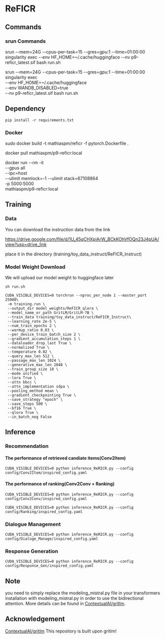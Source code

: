 # ReFICR
## Commands

### srun Commands
srun --mem=24G --cpus-per-task=15 --gres=gpu:1 --time=01:00:00 singularity exec --env HF_HOME=~/.cache/huggingface --nv p9-reficr_latest.sif bash run.sh

srun --mem=24G --cpus-per-task=15 --gres=gpu:1 --time=01:00:00 \
singularity exec \
--env HF_HOME=~/.cache/huggingface \
--env WANDB_DISABLED=true \
--nv p9-reficr_latest.sif bash run.sh

## Dependency
`pip install -r requirements.txt`

### Docker


sudo docker build -t mathiaspm/reficr -f pytorch.Dockerfile .

docker pull mathiaspm/p9-reficr:local

docker run --rm -it \
  --gpus all \
  --ipc=host \
  --ulimit memlock=-1 --ulimit stack=67108864 \
  -p 5000:5000 \
  mathiaspm/p9-reficr:local

## Training
### Data
You can download the instruction data from the link

https://drive.google.com/file/d/1U_45qCHXpiArW_BCkKOhVfOQn23J4pUA/view?usp=drive_link

place it in the directory (training/toy_data_instruct/ReFICR_Instruct)

### Model Weight Download
We will upload our model weight to huggingface later

`sh run.sh`
```
CUDA_VISIBLE_DEVICES=0 torchrun --nproc_per_node 1 --master_port 25900\
 -m training.run \
 --output_dir model_weights/ReFICR_qlora \
 --model_name_or_path GritLM/GritLM-7B \
 --train_data training/toy_data_instruct/ReFICR_Instruct\
 --learning_rate 2e-5 \
 --num_train_epochs 2 \
 --warmup_ratio 0.03 \
 --per_device_train_batch_size 2 \
 --gradient_accumulation_steps 1 \
 --dataloader_drop_last True \
 --normalized True \
 --temperature 0.02 \
 --query_max_len 512 \
 --passage_max_len 1024 \
 --generative_max_len 2048 \
 --train_group_size 10 \
 --mode unified \
 --lora True \
 --attn bbcc \
 --attn_implementation sdpa \
 --pooling_method mean \
 --gradient_checkpointing True \
 --save_strategy "epoch" \
 --save_steps 500 \
 --bf16 True \
 --qlora True \
 --in_batch_neg False
 ```

## Inference
### Recommendation
#### The performance of retrieved candiate items(Conv2Item)
`CUDA_VISIBLE_DEVICES=0 python inference_ReRICR.py --config config/Conv2Item/inspired_config.yaml`
#### The performance of ranking(Conv2Conv + Ranking)
`CUDA_VISIBLE_DEVICES=0 python inference_ReRICR.py --config config/Conv2Conv/inspired_config.yaml`

`CUDA_VISIBLE_DEVICES=0 python inference_ReRICR.py --config config/Ranking/inspired_config.yaml`
### Dialogue Management
`CUDA_VISIBLE_DEVICES=0 python inference_ReRICR.py --config config/Dialoge_Manage/inspired_config.yaml`
### Response Generation
`CUDA_VISIBLE_DEVICES=0 python inference_ReRICR.py --config config/Response_Gen/inspired_config.yaml`

## Note
you need to simply replace the modeling_mistral.py file in your transformers installation with modeling_mistral.py in order to use the bidirectional attention. More details can be found in [ContextualAI/gritlm](https://github.com/ContextualAI/gritlm).

## Acknowledgement
[ContextualAI/gritlm](https://github.com/ContextualAI/gritlm) This repository is built upon gritlm!
